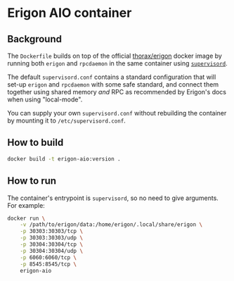 # Erigon AIO container

## Background

The `Dockerfile` builds on top of the official
[thorax/erigon](https://hub.docker.com/r/thorax/erigon) docker image by running both
`erigon` and `rpcdaemon` in the same container using
[`supervisord`](https://github.com/Supervisor/supervisor).

The default `supervisord.conf` contains a standard configuration that will set-up
`erigon` and `rpcdaemon` with some safe standard, and connect them together using
shared memory *and* RPC as recommended by Erigon's docs when using "local-mode".

You can supply your own `supervisord.conf` without rebuilding the container by mounting
it to `/etc/supervisord.conf`.

## How to build

```sh
docker build -t erigon-aio:version .
```

## How to run

The container's entrypoint is `supervisord`, so no need to give arguments. For example:
```sh
docker run \
    -v /path/to/erigon/data:/home/erigon/.local/share/erigon \
    -p 30303:30303/tcp \
    -p 30303:30303/udp \
    -p 30304:30304/tcp \
    -p 30304:30304/udp \
    -p 6060:6060/tcp \
    -p 8545:8545/tcp \
    erigon-aio
```
